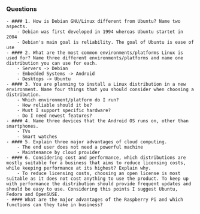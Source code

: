 ### Questions
	- #### 1. How is Debian GNU/Linux different from Ubuntu? Name two aspects.
		- Debian was first developed in 1994 whereas Ubuntu startet in 2004
		- Debian's main goal is reliability. The goal of Ubuntu is ease of use
	- #### 2. What are the most common environments/platforms Linux is used for? Name three different environments/platforms and name one distribution you can use for each.
		- Servers -> Debian
		- Embedded Systems -> Android
		- Desktops -> Ubuntu
	- #### 3. You are planning to install a Linux distribution in a new environment. Name four things that you should consider when choosing a distribution.
		- Which environment/platform do I run?
		- How reliable should it be?
		- Must I support specific hardware?
		- Do I need newest features?
	- #### 4. Name three devices that the Android OS runs on, other than smartphones.
		- TVs
		- Smart watches
	- #### 5. Explain three major advantages of cloud computing.
		- The end user does not need a powerful machine
		- Maintenance by cloud provider
	- #### 6. Considering cost and performance, which distributions are mostly suitable for a business that aims to reduce licensing costs, while keeping performance at its highest? Explain why.
		- To reduce licensing costs, choosing an open license is most suitable as it does not cost anything to use the product. To keep up with performance the distribution should provide frequent updates and should be easy to use. Considering this points I suggest Ubuntu, Fedora and OpenSUSE.
	- #### What are the major advantages of the Raspberry Pi and which functions can they take in business?